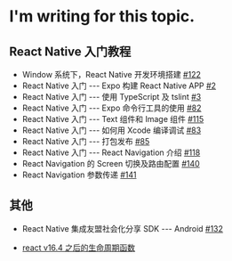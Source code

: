 # I'm writing for this topic.

## React Native 入门教程
- Window 系统下，React Native 开发环境搭建 [#122](https://github.com/felix-cao/Blog/issues/122)
- React Native 入门 --- Expo 构建 React Native APP [#2](https://github.com/felix-cao/Blog/issues/2)
- React Native 入门 --- 使用 TypeScript 及 tslint [#3](https://github.com/felix-cao/Blog/issues/3)
- React Native 入门 --- Expo 命令行工具的使用 [#82](https://github.com/felix-cao/Blog/issues/82)
- React Native 入门 --- Text 组件和 Image 组件 [#115](https://github.com/felix-cao/Blog/issues/115)
- React Native 入门 --- 如何用 Xcode 编译调试 [#83](https://github.com/felix-cao/Blog/issues/83)
- React Native 入门 --- 打包发布 [#85](https://github.com/felix-cao/Blog/issues/85)
- React Native 入门 --- React Navigation 介绍 [#118](https://github.com/felix-cao/Blog/issues/118)
- React Navigation 的 Screen 切换及路由配置 [#140](https://github.com/felix-cao/Blog/issues/140)
- React Navigation 参数传递 [#141](https://github.com/felix-cao/Blog/issues/141)

## 其他

- React Native 集成友盟社会化分享 SDK --- Android [#132](https://github.com/felix-cao/Blog/issues/132)

- [react v16.4 之后的生命周期函数](https://blog.bitsrc.io/understanding-react-v16-4-new-component-lifecycle-methods-fa7b224efd7d)
